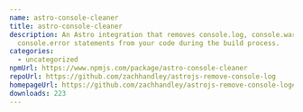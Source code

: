 ```yaml
---
name: astro-console-cleaner
title: astro-console-cleaner
description: An Astro integration that removes console.log, console.warn, and
  console.error statements from your code during the build process.
categories:
  - uncategorized
npmUrl: https://www.npmjs.com/package/astro-console-cleaner
repoUrl: https://github.com/zachhandley/astrojs-remove-console-log
homepageUrl: https://github.com/zachhandley/astrojs-remove-console-log#readme
downloads: 223
---
```


